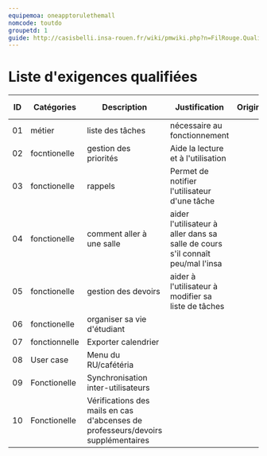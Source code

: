 ```yaml
---
equipemoa: oneapptorulethemall
nomcode: toutdo
groupetd: 1
guide: http://casisbelli.insa-rouen.fr/wiki/pmwiki.php?n=FilRouge.QualifierExigence
---
```

# Liste d'exigences qualifiées

| ID 	| Catégories 	| Description 	| Justification 	| Origine 	| Critères de satisfaction 	| Contentement MOA 	| Mécontentement MOA 	| Exigences Dépendantes 	| Exigences conflictuelles 	|
|----	|------------	|-------------	|---------------	|---------	|--------------------------	|------------------	|--------------------	|-----------------------	|--------------------------	|
|   01 	|      métier      	|     liste des tâches        	|         nécessaire au fonctionnement      	|       	|              Fonctionnement, clarté             	|          2        	|           5         	|                       	|                          	|
|  02  	|      focntionelle      	|     gestion des priorités        	|         Aide la lecture et à l'utilisation      	|         	|                          	fonctionnement, clarté |          4     	|          2 |           liste des tâches         	|                          	|
|  03  	|       fonctionelle     	|      rappels       	|        Permet de notifier l'utilisateur d'une tâche       	|         	|             Ponctualité             	|         5         	|           5         	|            liste des tâches           	|                          |
|   04 	|      fonctionelle      	|       comment aller à une salle      	|        aider l'utilisateur à aller dans sa salle de cours s'il connaît peu/mal l'insa       	|         	|     Précision,vitesse de réponse                    	|         5         	|      2              	|                       	|                          	|
|   05 	|      fonctionelle      	|       gestion des devoirs      	|        aider à l'utilisateur à modifier sa liste de tâches       	|         	|            Clarté              	|          3        	|           4         	|      liste des tâches                 	|                          	|
|   06 	|      fonctionelle      	|        organiser sa vie d'étudiant     	|               	|         	|        Précision,Rapidité,Clarté                  	|          3        	|            5        	|           liste de tâches,rappels           	|                          	|
|   07 	|     fonctionnelle       	|       Exporter calendrier      	|               	|         	|        Fonctionnement                  	|        4          	|         1           	|                       	|                          	|
|  08  	|      User case     	|        Menu du RU/cafétéria     	|               	|         	|       Affichage  agréable                  	|          2        	|           2         	|                       	|                          	|
|  09     | Fonctionelle      	|        Synchronisation inter-utilisateurs     	|               	|         	|     Fonctionnement,traitement des données efficace                     	|         4         	|          1          	|                       	|                          	|
|  10 	|       Fonctionelle     	|      Vérifications des mails en cas d'abcenses de professeurs/devoirs supplémentaires       	|               	|         	|            Efficacité              	|           5       	|         1           	|                       	|                          	|
